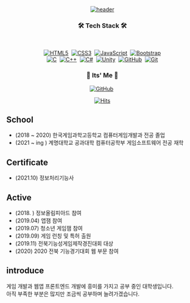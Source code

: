 <div align="center">
  
[![header](https://capsule-render.vercel.app/api?type=slice&color=&height=300&section=header&text=JaeJunOh&fontSize=90)](https://github.com/O-WigglyPlay)
</div>
<h3 align="center">🛠️ Tech Stack 🛠️</h3>️
<div align="center">
  
  [![HTML5](https://img.shields.io/badge/HTML5-%23E34F26.svg?style=flat-square&logo=html5&logoColor=white)](https://github.com/O-WigglyPlay)&nbsp;
  [![CSS3](https://img.shields.io/badge/CSS3-%231572B6.svg?style=flat-square&logo=css3&logoColor=white)](https://github.com/O-WigglyPlay)&nbsp;
  [![JavaScript](https://img.shields.io/badge/JavaScript-%23323330.svg?style=flat-square&logo=javascript&logoColor=%23F7DF1E)](https://github.com/O-WigglyPlay)&nbsp;
  [![Bootstrap](https://img.shields.io/badge/BootStrap-%23563D7C.svg?style=flat-square&logo=bootstrap&logoColor=white)](https://github.com/O-WigglyPlay)<br>
  [![C](https://img.shields.io/badge/c-%2300599C.svg?style=flat-square&logo=c&logoColor=white)](https://github.com/O-WigglyPlay)&nbsp;
  [![C++](https://img.shields.io/badge/c++-%2300599C.svg?style=flat-square&logo=c%2B%2B&logoColor=white)](https://github.com/O-WigglyPlay)&nbsp;
  [![C#](https://img.shields.io/badge/c%23-%23239120.svg?style=flat-square&logo=c-sharp&logoColor=white)](https://github.com/O-WigglyPlay)&nbsp;
  [![Unity](https://img.shields.io/badge/Unity-%23121011.svg?style=flat-square&logo=Unity&logoColor=white)](https://github.com/O-WigglyPlay)&nbsp;
  [![GitHub](https://img.shields.io/badge/github-%23121011.svg?style=flat-square&logo=github&logoColor=white)](https://github.com/O-WigglyPlay)&nbsp;
  [![Git](https://img.shields.io/badge/git-%23F05033.svg?style=flat-square&logo=git&logoColor=white)](https://github.com/O-WigglyPlay)
  <!--[![React](https://img.shields.io/badge/React-%2320232a.svg?style=flat-square&logo=react&logoColor=%2361DAFB)](https://github.com/O-WigglyPlay)-->
  
  </div>

<h3 align="center">👋 Its' Me 👋 </h3>
<div align="center">
  
  <!--[![Instagram](https://img.shields.io/badge/Instagram-%23E4405F.svg?style=for-the-badge&logo=Instagram&logoColor=white)](https://www.instagram.com/yesterday_jun_02/)&nbsp;-->
  [![GitHub](https://img.shields.io/badge/github-%23121011.svg?style=for-the-badge&logo=github&logoColor=white)](https://github.com/O-WigglyPlay)&nbsp;
  <br>
  
  [![Hits](https://hits.seeyoufarm.com/api/count/incr/badge.svg?url=https%3A%2F%2Fgithub.com%2FO-WigglyPlay&count_bg=%23000000&title_bg=%238C8C8C&icon=github.svg&icon_color=%23000000&title=%EB%B0%A9%EB%AC%B8%EC%9E%90+%EC%88%98&edge_flat=true)](https://hits.seeyoufarm.com)
  
</div>

School
---
- (2018 ~ 2020) 한국게임과학고등학교 컴퓨터게임개발과 전공 졸업
- (2021 ~ ing ) 계명대학교 공과대학 컴퓨터공학부 게임소프트웨어 전공 재학

Certificate
---
- (2021.10) 정보처리기능사

Active
---
- (2018. ) 정보올림피아드 참여
- (2019.04) 앱잼 참여
- (2019.07) 청소년 게임잼 참여
- (2019.09) 게임 런칭 및 특허 출원
- (2019.11) 전북기능성게임제작경진대회 대상
- (2020) 2020 전북 기능경기대회 웹 부문 참여

introduce
---
게임 개발과 웹앱 프론트엔드 개발에 흥미를 가지고 공부 중인 대학생입니다. <br>
아직 부족한 부분은 많지만 조금씩 공부하며 늘려가겠습니다.
